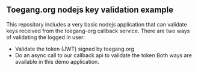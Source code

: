 ## Toegang.org nodejs key validation example ##

This repository includes a very basic nodejs application that can validate keys received from the toegang-org callback service.
There are two ways of validating the logged in user:
* Validate the token (JWT) signed by toegang.org
* Do an async call to our callback api to validate the token
Both ways are available in this demo application.